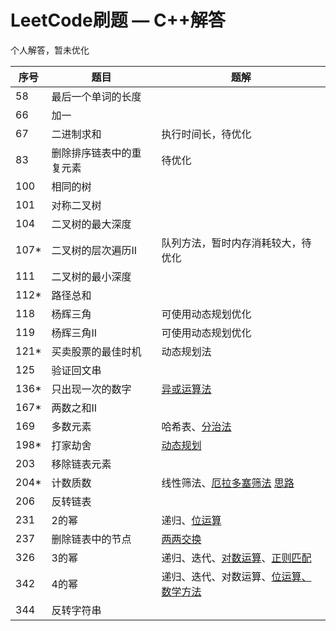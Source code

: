 # LeetCode刷题 — C++解答
个人解答，暂未优化

|  序号  |  题目  |  题解  |
| ---- | ---- | ---- |
| 58 | 最后一个单词的长度 |
| 66 | 加一 |
| 67 | 二进制求和 | 执行时间长，待优化 |
| 83 | 删除排序链表中的重复元素 | 待优化 |
| 100 | 相同的树 |
| 101 | 对称二叉树 |
| 104 | 二叉树的最大深度 |
| 107* | 二叉树的层次遍历II | 队列方法，暂时内存消耗较大，待优化 |
| 111 | 二叉树的最小深度 |
| 112* | 路径总和 |
| 118 | 杨辉三角 | 可使用动态规划优化 |
| 119 | 杨辉三角II | 可使用动态规划优化 |
| 121* | 买卖股票的最佳时机 | 动态规划法 |
| 125 | 验证回文串 |
| 136* | 只出现一次的数字 | [异或运算法](https://leetcode-cn.com/problems/single-number/solution/zhi-chu-xian-yi-ci-de-shu-zi-by-leetcode-solution/) |
| 167* | 两数之和II |
| 169 | 多数元素 | 哈希表、[分治法](https://leetcode-cn.com/problems/majority-element/solution/duo-shu-yuan-su-by-leetcode-solution/) |
| 198* | 打家劫舍 | [动态规划](https://leetcode-cn.com/problems/house-robber/solution/da-jia-jie-she-by-leetcode-solution/) |
| 203 | 移除链表元素 |
| 204* | 计数质数 | 线性筛法、[厄拉多塞筛法](https://leetcode-cn.com/problems/count-primes/solution/ji-shu-zhi-shu-bao-li-fa-ji-you-hua-shai-fa-ji-you/) [思路](https://www.cnblogs.com/lfri/p/11679306.html) |
| 206 | 反转链表 |
| 231 | 2的幂 | 递归、[位运算](https://leetcode-cn.com/problems/power-of-two/solution/power-of-two-er-jin-zhi-ji-jian-by-jyd/) |
| 237 | 删除链表中的节点 | [两两交换](https://leetcode-cn.com/problems/delete-node-in-a-linked-list/solution/shan-chu-lian-biao-zhong-de-jie-dian-by-leetcode/) |
| 326 | 3的幂 | 递归、迭代、[对数运算](https://leetcode-cn.com/problems/power-of-three/solution/3de-mi-by-leetcode/)、[正则匹配](https://leetcode-cn.com/problems/power-of-three/solution/nde-mi-xi-lie-4chong-fang-fa-by-realzzg-2-2/) |
| 342 | 4的幂 | 递归、迭代、对数运算、[位运算、数学方法](https://leetcode-cn.com/problems/power-of-four/solution/4de-mi-by-leetcode/) |
| 344 | 反转字符串 |








